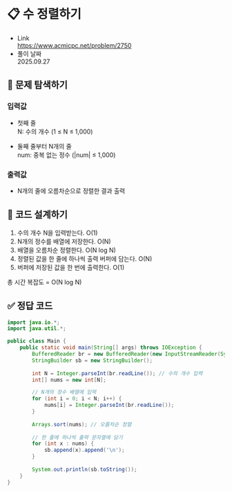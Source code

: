 # 📋 수 정렬하기
- Link<br>
https://www.acmicpc.net/problem/2750
- 풀이 날짜<br>
2025.09.27

## 🔎 문제 탐색하기

### 입력값
- 첫째 줄<br>
N: 수의 개수 (1 ≤ N ≤ 1,000)<br>

- 둘째 줄부터 N개의 줄<br>
num: 중복 없는 정수 (|num| ≤ 1,000)

### 출력값
- N개의 줄에 오름차순으로 정렬한 결과 출력<br>

## 📝 코드 설계하기
1. 수의 개수 N을 입력받는다. O(1)
2. N개의 정수를 배열에 저장한다. O(N)
3. 배열을 오름차순 정렬한다. O(N log N)
4. 정렬된 값을 한 줄에 하나씩 출력 버퍼에 담는다. O(N)
5. 버퍼에 저장된 값을 한 번에 출력한다. O(1)

총 시간 복잡도 = O(N log N)

## ✅ 정답 코드
```java
import java.io.*;
import java.util.*;

public class Main {
    public static void main(String[] args) throws IOException {
        BufferedReader br = new BufferedReader(new InputStreamReader(System.in));
        StringBuilder sb = new StringBuilder();
        
        int N = Integer.parseInt(br.readLine()); // 수의 개수 입력
        int[] nums = new int[N];

        // N개의 정수 배열에 입력
        for (int i = 0; i < N; i++) {
            nums[i] = Integer.parseInt(br.readLine());
        }
        
        Arrays.sort(nums); // 오름차순 정렬
        
        // 한 줄에 하나씩 출력 문자열에 담기
        for (int x : nums) {
            sb.append(x).append('\n');
        }
        
        System.out.println(sb.toString());
    }
}
```